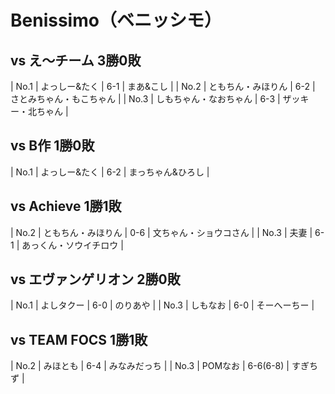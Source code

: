 # Benissimo（ベニッシモ）

## vs え～チーム 3勝0敗

| No.1 | よっしー&たく | 6-1 | まあ&こし |
| No.2 | ともちん・みほりん | 6-2 | さとみちゃん・もこちゃん |
| No.3 | しもちゃん・なおちゃん | 6-3 | ザッキー・北ちゃん |

## vs B作 1勝0敗

| No.1 | よっしー&たく | 6-2 | まっちゃん&ひろし  |

## vs Achieve 1勝1敗

| No.2 | ともちん・みほりん  | 0-6 | 文ちゃん・ショウコさん  |
| No.3 | 夫妻 | 6-1 | あっくん・ソウイチロウ |

## vs エヴァンゲリオン 2勝0敗

| No.1 | よしタクー | 6-0 | のりあや |
| No.3 | しもなお | 6-0 | そーへーちー |

## vs TEAM FOCS 1勝1敗

| No.2 | みほとも | 6-4 | みなみだっち |
| No.3 | POMなお | 6-6(6-8) | すぎちず |

